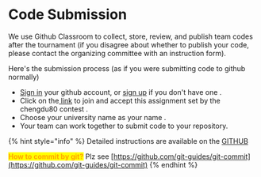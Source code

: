 # Code Submission

We use Github Classroom to collect, store, review, and publish team codes after the tournament (if you disagree about whether to publish your code, please contact the organizing committee with an instruction form).

Here's the submission process (as if you were submitting code to github normally)

* [Sign in](https://classroom.github.com/login) your github account, or [sign up](https://github.com/join)  if you don't have one .
* Click on the[ link](https://classroom.github.com/a/muYDGa7G) to join and accept this assignment set by the chengdu80 contest .
* Choose your university name as your name  .
* Your team can work together to submit code to your repository.

{% hint style="info" %}
Detailed instructions are available on the [GITHUB ](https://docs.github.com/en/free-pro-team@latest/github/getting-started-with-github)

<mark style="color:orange;">**How to commit by git?**</mark> Plz see [https://github.com/git-guides/git-commit](https://github.com/git-guides/git-commit)
{% endhint %}
